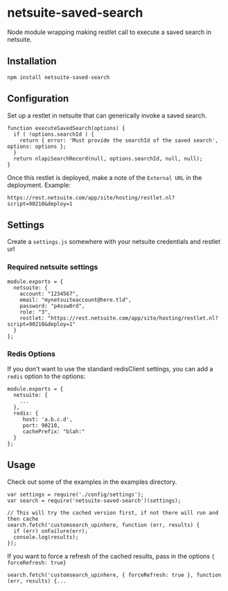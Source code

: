 netsuite-saved-search
=====================

Node module wrapping making restlet call to execute a saved search in netsuite.

## Installation
    npm install netsuite-saved-search
    
## Configuration
Set up a restlet in netsuite that can generically invoke a saved search.

    function executeSavedSearch(options) {
      if ( !options.searchId ) {
        return { error: 'Must provide the searchId of the saved search', options: options };
      }
      return nlapiSearchRecord(null, options.searchId, null, null);
    }

Once this restlet is deployed, make a note of the ```External URL``` in the deployment. Example:

    https://rest.netsuite.com/app/site/hosting/restlet.nl?script=90210&deploy=1
    
## Settings

Create a ```settings.js``` somewhere with your netsuite credentials and restlet url

### Required netsuite settings

    module.exports = {
      netsuite: {
        account: "1234567",
        email: "mynetsuiteaccount@here.tld",
        password: "p4ssw0rd",
        role: "3",
        restlet: "https://rest.netsuite.com/app/site/hosting/restlet.nl?script=90210&deploy=1"
      }
    };
   
### Redis Options 
If you don't want to use the standard redisClient settings, you can add a ```redis``` option to the options:

    module.exports = {
      netsuite: {
        ...
      },
      redis: {
         host: 'a.b.c.d',
         port: 90210,
         cachePrefix: "blah:"
      }
    };
    
## Usage
Check out some of the examples in the examples directory.

    var settings = require('./config/settings');
    var search = require('netsuite-saved-search')(settings);
    
    // This will try the cached version first, if not there will run and then cache
    search.fetch('customsearch_upinhere, function (err, results) {
      if (err) onFailure(err);
      console.log(results);
    });
    
    
If you want to force a refresh of the cached results, pass in the options ```{ forceRefresh: true}```

    search.fetch('customsearch_upinhere, { forceRefresh: true }, function (err, results) {...
    
